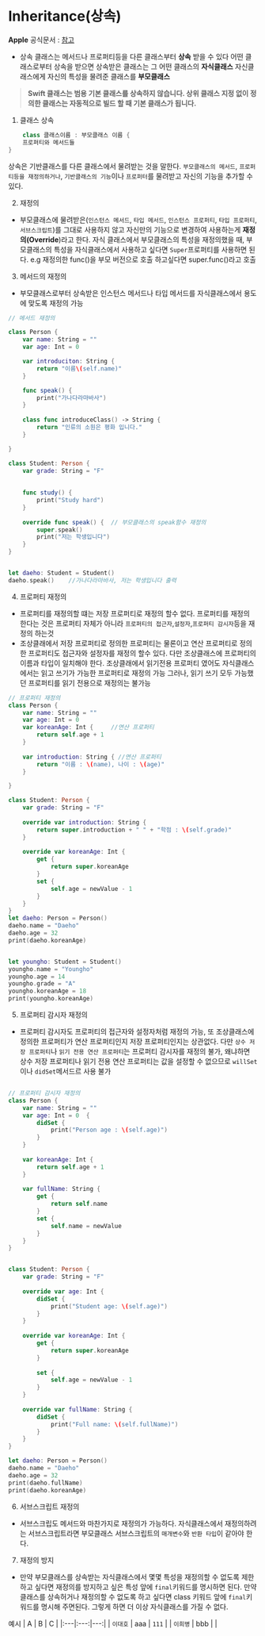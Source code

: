 # Inheritance(상속)

**Apple** 공식문서 : [참고](https://bbiguduk.gitbook.io/swift/language-guide-1/inheritance) 

- 상속
클래스는 메서드나 프로퍼티등을 다른 클래스부터 **상속** 받을 수 있다
어떤 클래스로부터 상속을 받으면 상속받은 클래스는 그 어떤 클래스의 **자식클래스** 자신클래스에게 자신의 특성을 물려준 클래스를 **부모클래스**

> **Swift 클래스는 범용 기본 클래스를 상속하지 않습니다. 상위 클래스 지정 없이 정의한 클래스는 자동적으로 빌드 할 때 기본 클래스가 됩니다.**


1. 클래스 상속
```Swift
    class 클래스이름 : 부모클래스 이름 {
    프로퍼티와 메서드들
}
```
상속은 기반클래스를 다른 클래스에서 물려받는 것을 말한다. `부모클래스의 메서드`, `프로퍼티등을 재정의하거나`, `기반클래스의 기능`이나 `프로퍼터`를 물려받고 자신의 기능을 추가할 수 있다.


2. 재정의
- 부모클래스에 물려받은(`인스턴스 메서드`, `타입 메서드`, `인스턴스 프로퍼티`, `타입 프로퍼티`, `서브스크립트`)를 그대로 사용하지 않고 자신만의 기능으로 변경하여
사용하는게 **재정의(Override**)라고 한다.
자식 클래스에서 부모클래스의 특성을 재정의했을 때, 부모클래스의 특성을 자식클래스에서 사용하고 싶다면 `Super`프로퍼티를 사용하면 된다.
e.g 재정의한 func()을 부모 버전으로 호출 하고싶다면 super.func()라고 호출


3. 메서드의 재정의
- 부모클래스로부터 상속받은 인스턴스 메서드나 타입 메서드를 자식클래스에서 용도에 맞도록 재정의 가능
```Swift
// 메서드 재정의

class Person {
    var name: String = ""
    var age: Int = 0

    var introduciton: String {
        return "이름\(self.name)"
    }

    func speak() {
        print("가나다라마바사")
    }
    
    class func introduceClass() -> String {
        return "인류의 소원은 평화 입니다."
    }

}

class Student: Person {
    var grade: String = "F"
   
    
    func study() {
        print("Study hard")
    }
    
    override func speak() {  // 부모클래스의 speak함수 재정의
        super.speak()
        print("저는 학생입니다")
    }
}


let daeho: Student = Student()
daeho.speak()    //가나다라마바사, 저는 학생입니다 출력

```
4. 프로퍼티 재정의
- 프로퍼티를 재정의할 떄는 저장 프로퍼티로 재정의 할수 없다. 프로퍼티를 재정의 한다는 것은 프로퍼티 자체가 아니라 `프로퍼티의 접근자`,`설정자`,`프로퍼티 감시자`등을 재정의 하는것
- 조상클래에서 저장 프로퍼티로 정의한 프로퍼티는 물론이고 연산 프로퍼티로 정의한 프로퍼티도 접근자와 설정자를 재정의 할수 있다. 다만 조상클래스에 프로퍼티의 이름과 타입이 일치해야 한다. 조상클래에서 읽기전용 프로퍼티 였어도
자식클래스에서는 읽고 쓰기가 가능한 프로퍼티로 재정의 가능 그러나, 읽기 쓰기 모두 가능했던 프로퍼티를 읽기 전용으로 재정의는 불가능

```Swift
// 프로퍼티 재정의
class Person {
    var name: String = ""
    var age: Int = 0
    var koreanAge: Int {     //연산 프로퍼티
        return self.age + 1
    }
    
    var introduction: String { //연산 프로퍼티
        return "이름 : \(name), 나이 : \(age)"
    }

}

class Student: Person {
    var grade: String = "F"
    
    override var introduction: String {
        return super.introduction + " " + "학점 : \(self.grade)"
    }
    
    override var koreanAge: Int {
        get {
            return super.koreanAge
        }
        set {
            self.age = newValue - 1
        }
    }
}
let daeho: Person = Person()
daeho.name = "Daeho"
daeho.age = 32
print(daeho.koreanAge)


let youngho: Student = Student()
youngho.name = "Youngho"
youngho.age = 14
youngho.grade = "A"
youngho.koreanAge = 18
print(youngho.koreanAge)

```
5. 프로퍼티 감시자 재정의
- 프로퍼티 감시자도 프로퍼티의 접근자와 설정자처럼 재정의 가능, 또 조상클래스에 정의한 프로퍼티가 연산 프로퍼티인지 저장 프로퍼티인지는 상관없다. 다만 `상수 저장 프로퍼티`나 `읽기 전용 연산 프로퍼티`는 프로퍼티 감시자를 재정의 불가, 왜냐하면 상수 저장 프로퍼티나 읽기 전용 연산 프로퍼티는 값을 설정할 수 없으므로 `willSet`이나 `didSet`메서드르 사용 불가

```Swift

// 프로퍼티 감시자 재정의
class Person {
    var name: String = ""
    var age: Int = 0  {
        didSet {
            print("Person age : \(self.age)")
        }
    }
    
    var koreanAge: Int {
        return self.age + 1
    }
    
    var fullName: String {
        get {
            return self.name
        }
        set {
            self.name = newValue
        }
    }
}


class Student: Person {
    var grade: String = "F"
    
    override var age: Int {
        didSet {
            print("Student age: \(self.age)")
        }
    }
    
    override var koreanAge: Int {
        get {
            return super.koreanAge
        }
        
        set {
            self.age = newValue - 1
        }
    }
    
    override var fullName: String {
        didSet {
            print("Full name: \(self.fullName)")
        }
    }
}

let daeho: Person = Person()
daeho.name = "Daeho"
daeho.age = 32
print(daeho.fullName)
print(daeho.koreanAge)

```

6. 서브스크립트 재정의
- 서브스크립도 메서드와 마찬가지로 재정의가 가능하다. 자식클래스에서 재정의하려는 서브스크립트라면 부모클래스 서브스크립트의 `매개변수`와 `반환 타입`이 같아야 한다.

7. 재정의 방지
- 만약 부모클래스를 상속받는 자식클래스에서 몇몇 특성을 재정의할 수 없도록 제한하고 싶다면 재정의를 방지하고 싶은 특성 앞에 `final`키워드를 명시하면 된다. 만약 클래스를 상속허거나 재정의할 수 없도록 하고 싶다면 class 키워드
앞에 `final`키워드를 명시해 주면된다. 그렇게 하면 더 이상 자식클래스를 가질 수 없다.







예시
| A | B | C |
|:---|:---:|---:|
| `이대호` | aaa | `111` |
| `이희병` | bbb |  |
